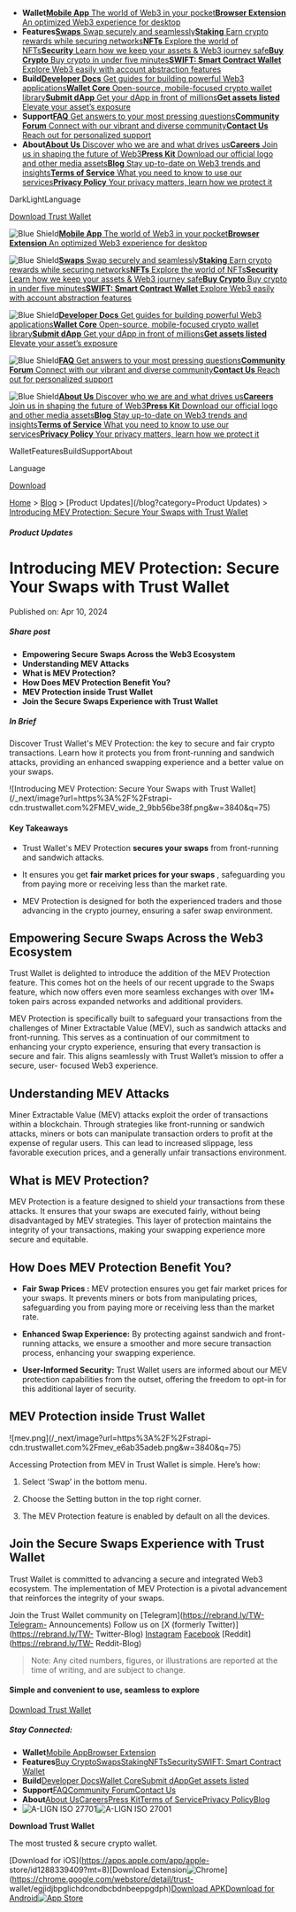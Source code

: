   * **Wallet**[**Mobile App** The world of Web3 in your pocket](/download)[**Browser Extension** An optimized Web3 experience for desktop](/browser-extension)
  * **Features**[**Swaps** Swap securely and seamlessly](/swap)[**Staking** Earn crypto rewards while securing networks](/staking)[**NFTs** Explore the world of NFTs](/nft)[**Security** Learn how we keep your assets & Web3 journey safe](/security)[**Buy Crypto** Buy crypto in under five minutes](/buy-crypto)[**SWIFT: Smart Contract Wallet** Explore Web3 easily with account abstraction features](/swift)
  * **Build**[**Developer Docs** Get guides for building powerful Web3 applications](https://developer.trustwallet.com/developer/)[**Wallet Core** Open-source, mobile-focused crypto wallet library](https://developer.trustwallet.com/developer/wallet-core)[**Submit dApp** Get your dApp in front of millions](https://developer.trustwallet.com/developer/listing-new-dapps)[**Get assets listed** Elevate your asset’s exposure](https://developer.trustwallet.com/developer/listing-new-assets)
  * **Support**[**FAQ** Get answers to your most pressing questions](https://community.trustwallet.com/c/helpcenter/8)[**Community Forum** Connect with our vibrant and diverse community](https://community.trustwallet.com/)[**Contact Us** Reach out for personalized support](https://support.trustwallet.com/en/support/home)
  * **About**[**About Us** Discover who we are and what drives us](/about-us)[**Careers** Join us in shaping the future of Web3](/careers)[**Press Kit** Download our official logo and other media assets](/press)[**Blog** Stay up-to-date on Web3 trends and insights](/blog)[**Terms of Service** What you need to know to use our services](/terms-of-service)[**Privacy Policy** Your privacy matters, learn how we protect it](/privacy-policy)

DarkLightLanguage

[Download Trust Wallet](/download)

[](/)

![Blue Shield](/_next/static/media/raw.4edbb099.svg)[**Mobile App** The world
of Web3 in your pocket](/download)[**Browser Extension** An optimized Web3
experience for desktop](/browser-extension)

![Blue Shield](/_next/static/media/raw.e7c57d68.svg)[**Swaps** Swap securely
and seamlessly](/swap)[**Staking** Earn crypto rewards while securing
networks](/staking)[**NFTs** Explore the world of NFTs](/nft)[**Security**
Learn how we keep your assets & Web3 journey safe](/security)[**Buy Crypto**
Buy crypto in under five minutes](/buy-crypto)[**SWIFT: Smart Contract
Wallet** Explore Web3 easily with account abstraction features](/swift)

![Blue Shield](/_next/static/media/raw.b373ab3f.svg)[**Developer Docs** Get
guides for building powerful Web3
applications](https://developer.trustwallet.com/developer/)[**Wallet Core**
Open-source, mobile-focused crypto wallet
library](https://developer.trustwallet.com/developer/wallet-core)[**Submit
dApp** Get your dApp in front of
millions](https://developer.trustwallet.com/developer/listing-new-dapps)[**Get
assets listed** Elevate your asset’s
exposure](https://developer.trustwallet.com/developer/listing-new-assets)

![Blue Shield](/_next/static/media/raw.1211abf0.svg)[**FAQ** Get answers to
your most pressing
questions](https://community.trustwallet.com/c/helpcenter/8)[**Community
Forum** Connect with our vibrant and diverse
community](https://community.trustwallet.com/)[**Contact Us** Reach out for
personalized support](https://support.trustwallet.com/en/support/home)

![Blue Shield](/_next/static/media/raw.9a6dd06f.svg)[**About Us** Discover who
we are and what drives us](/about-us)[**Careers** Join us in shaping the
future of Web3](/careers)[**Press Kit** Download our official logo and other
media assets](/press)[**Blog** Stay up-to-date on Web3 trends and
insights](/blog)[**Terms of Service** What you need to know to use our
services](/terms-of-service)[**Privacy Policy** Your privacy matters, learn
how we protect it](/privacy-policy)

[](/)

WalletFeaturesBuildSupportAbout

Language

[Download](/download)

[Home](/)  >  [Blog](/blog)  >  [Product Updates](/blog?category=Product
Updates)  >  [Introducing MEV Protection: Secure Your Swaps with Trust
Wallet](/blog/introducing-mev-protection-secure-your-swaps-with-trust-wallet)

##### Product Updates

# Introducing MEV Protection: Secure Your Swaps with Trust Wallet

Published on: Apr 10, 2024

##### Share post

[](https://facebook.com/trustwalletapp)[](https://github.com/trustwallet)[](https://instagram.com/trustwallet)[](https://twitter.com/trustwallet)[](https://discord.gg/trustwallet)[](https://reddit.com/r/trustapp)[](https://t.me/trustwallet)

  * **Empowering Secure Swaps Across the Web3 Ecosystem**
  * **Understanding MEV Attacks**
  * **What is MEV Protection?**
  * **How Does MEV Protection Benefit You?**
  * **MEV Protection inside Trust Wallet**
  * **Join the Secure Swaps Experience with Trust Wallet**

##### In Brief

Discover Trust Wallet's MEV Protection: the key to secure and fair crypto
transactions. Learn how it protects you from front-running and sandwich
attacks, providing an enhanced swapping experience and a better value on your
swaps.

![Introducing MEV Protection: Secure Your Swaps with Trust
Wallet](/_next/image?url=https%3A%2F%2Fstrapi-
cdn.trustwallet.com%2FMEV_wide_2_9bb56be38f.png&w=3840&q=75)

#### Key Takeaways

  * Trust Wallet's MEV Protection **secures your swaps** from front-running and sandwich attacks.

  * It ensures you get **fair market prices for your swaps** , safeguarding you from paying more or receiving less than the market rate.

  * MEV Protection is designed for both the experienced traders and those advancing in the crypto journey, ensuring a safer swap environment.

## Empowering Secure Swaps Across the Web3 Ecosystem

Trust Wallet is delighted to introduce the addition of the MEV Protection
feature. This comes hot on the heels of our recent upgrade to the Swaps
feature, which now offers even more seamless exchanges with over 1M+ token
pairs across expanded networks and additional providers.

MEV Protection is specifically built to safeguard your transactions from the
challenges of Miner Extractable Value (MEV), such as sandwich attacks and
front-running. This serves as a continuation of our commitment to enhancing
your crypto experience, ensuring that every transaction is secure and fair.
This aligns seamlessly with Trust Wallet’s mission to offer a secure, user-
focused Web3 experience.

## Understanding MEV Attacks

Miner Extractable Value (MEV) attacks exploit the order of transactions within
a blockchain. Through strategies like front-running or sandwich attacks,
miners or bots can manipulate transaction orders to profit at the expense of
regular users. This can lead to increased slippage, less favorable execution
prices, and a generally unfair transactions environment.

## What is MEV Protection?

MEV Protection is a feature designed to shield your transactions from these
attacks. It ensures that your swaps are executed fairly, without being
disadvantaged by MEV strategies. This layer of protection maintains the
integrity of your transactions, making your swapping experience more secure
and equitable.

## How Does MEV Protection Benefit You?

  * **Fair Swap Prices :** MEV protection ensures you get fair market prices for your swaps. It prevents miners or bots from manipulating prices, safeguarding you from paying more or receiving less than the market rate.

  * **Enhanced Swap Experience:** By protecting against sandwich and front-running attacks, we ensure a smoother and more secure transaction process, enhancing your swapping experience.

  * **User-Informed Security:** Trust Wallet users are informed about our MEV protection capabilities from the outset, offering the freedom to opt-in for this additional layer of security.

## MEV Protection inside Trust Wallet

![mev.png](/_next/image?url=https%3A%2F%2Fstrapi-
cdn.trustwallet.com%2Fmev_e6ab35adeb.png&w=3840&q=75)

Accessing Protection from MEV in Trust Wallet is simple. Here’s how:

  1. Select ‘Swap’ in the bottom menu.

  2. Choose the Setting button in the top right corner.

  3. The MEV Protection feature is enabled by default on all the devices.

## Join the Secure Swaps Experience with Trust Wallet

Trust Wallet is committed to advancing a secure and integrated Web3 ecosystem.
The implementation of MEV Protection is a pivotal advancement that reinforces
the integrity of your swaps.

Join the Trust Wallet community on [Telegram](https://rebrand.ly/TW-Telegram-
Announcements) Follow us on [X (formerly Twitter)](https://rebrand.ly/TW-
Twitter-Blog) [Instagram](https://rebrand.ly/TW-Insta-Blog)
[Facebook](https://rebrand.ly/TW-FB-Blog) [Reddit](https://rebrand.ly/TW-
Reddit-Blog)

> Note: Any cited numbers, figures, or illustrations are reported at the time
> of writing, and are subject to change.

#### Simple and convenient to use, seamless to explore

[Download Trust Wallet](/download)

##### Stay Connected:

[](https://facebook.com/trustwalletapp)[](https://github.com/trustwallet)[](https://instagram.com/trustwallet)[](https://twitter.com/trustwallet)[](https://discord.gg/trustwallet)[](https://reddit.com/r/trustapp)[](https://t.me/trustwallet)

  * **Wallet**[Mobile App](/download)[Browser Extension](/browser-extension)
  * **Features**[Buy Crypto](/buy-crypto)[Swaps](/swap)[Staking](/staking)[NFTs](/nft)[Security](/security)[SWIFT: Smart Contract Wallet](/swift)
  * **Build**[Developer Docs](https://developer.trustwallet.com/developer/)[Wallet Core](https://developer.trustwallet.com/developer/wallet-core)[Submit dApp](https://developer.trustwallet.com/developer/listing-new-dapps)[Get assets listed](https://developer.trustwallet.com/developer/listing-new-assets)
  * **Support**[FAQ](https://community.trustwallet.com/c/helpcenter/8)[Community Forum](https://community.trustwallet.com/)[Contact Us](https://support.trustwallet.com/en/support/home)
  * **About**[About Us](/about-us)[Careers](/careers)[Press Kit](/press)[Terms of Service](/terms-of-service)[Privacy Policy](/privacy-policy)[Blog](/blog)
  * ![A-LIGN ISO 27701](/_next/static/media/image.8354ab2c.svg)![A-LIGN ISO 27001](/_next/static/media/image.7f0b3bc9.svg)

**Download Trust Wallet**

The most trusted & secure crypto wallet.

[Download for iOS](https://apps.apple.com/app/apple-
store/id1288339409?mt=8)[Download
Extension![Chrome](/_next/static/media/raw.7dd85797.svg)](https://chrome.google.com/webstore/detail/trust-
wallet/egjidjbpglichdcondbcbdnbeeppgdph)[Download APK](/download/apk)[Download
for Android![App
Store](/_next/image?url=%2F_next%2Fstatic%2Fmedia%2Fimage.5ee64b2e.png&w=256&q=75)](https://play.google.com/store/apps/details?id=com.wallet.crypto.trustapp)

